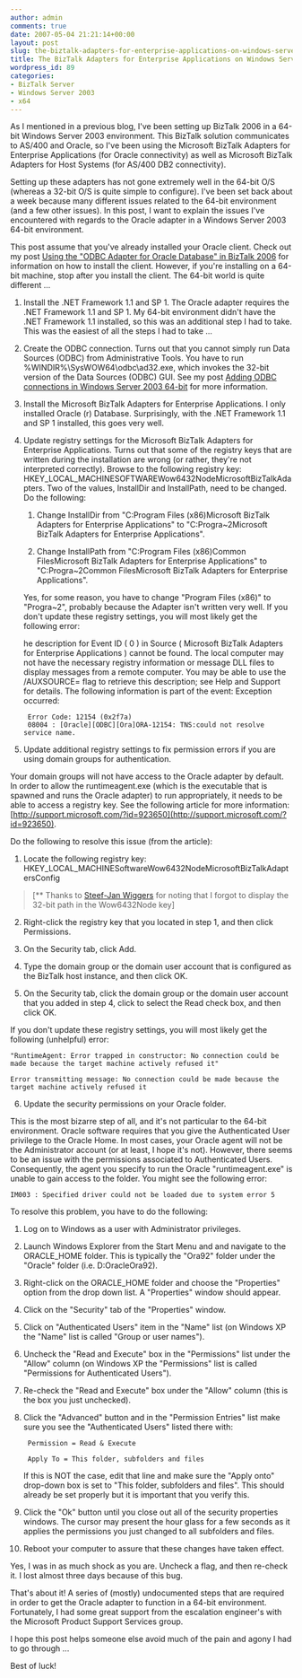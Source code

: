 ```yaml
---
author: admin
comments: true
date: 2007-05-04 21:21:14+00:00
layout: post
slug: the-biztalk-adapters-for-enterprise-applications-on-windows-server-2003-64-bit
title: The BizTalk Adapters for Enterprise Applications on Windows Server 2003 64-bit
wordpress_id: 89
categories:
- BizTalk Server
- Windows Server 2003
- x64
---
```


As I mentioned in a previous blog, I've been setting up BizTalk 2006 in a 64-bit Windows Server 2003 environment. This BizTalk solution communicates to AS/400 and Oracle, so I've been using the Microsoft BizTalk Adapters for Enterprise Applications (for Oracle connectivity) as well as Microsoft BizTalk Adapters for Host Systems (for AS/400 DB2 connectivity).

Setting up these adapters has not gone extremely well in the 64-bit O/S (whereas a 32-bit O/S is quite simple to configure). I've been set back about a week because many different issues related to the 64-bit environment (and a few other issues). In this post, I want to explain the issues I've encountered with regards to the Oracle adapter in a Windows Server 2003 64-bit environment.

This post assume that you've already installed your Oracle client. Check out my post [Using the "ODBC Adapter for Oracle Database" in BizTalk 2006](http://www.wadewegner.com/PermaLink,guid,c99bc4ea-984d-418c-aff7-9462f994f0a9.aspx) for information on how to install the client. However, if you're installing on a 64-bit machine, stop after you install the client. The 64-bit world is quite different ...

1. Install the .NET Framework 1.1 and SP 1. The Oracle adapter requires the .NET Framework 1.1 and SP 1. My 64-bit environment didn't have the .NET Framework 1.1 installed, so this was an additional step I had to take. This was the easiest of all the steps I had to take ...

2. Create the ODBC connection. Turns out that you cannot simply run Data Sources (ODBC) from Administrative Tools. You have to run %WINDIR%\SysWOW64\odbc\ad32.exe, which invokes the 32-bit version of the Data Sources (ODBC) GUI. See my post [Adding ODBC connections in Windows Server 2003 64-bit](http://wadewegner.com/2007/05/adding-odbc-connections-in-windows-server-2003-64-bit/) for more information.

3. Install the Microsoft BizTalk Adapters for Enterprise Applications. I only installed Oracle (r) Database. Surprisingly, with the .NET Framework 1.1 and SP 1 installed, this goes very well.

4. Update registry settings for the Microsoft BizTalk Adapters for Enterprise Applications. Turns out that some of the registry keys that are written during the installation are wrong (or rather, they're not interpreted correctly). Browse to the following registry key: HKEY_LOCAL_MACHINESOFTWAREWow6432NodeMicrosoftBizTalkAdapters. Two of the values, InstallDir and InstallPath, need to be changed. Do the following:

	1. Change InstallDir from "C:Program Files (x86)Microsoft BizTalk Adapters for Enterprise Applications" to "C:Progra~2Microsoft BizTalk Adapters for Enterprise Applications".

	2. Change InstallPath from "C:Program Files (x86)Common FilesMicrosoft BizTalk Adapters for Enterprise Applications" to "C:Progra~2Common FilesMicrosoft BizTalk Adapters for Enterprise Applications".

	Yes, for some reason, you have to change "Program Files (x86)" to "Progra~2", probably because the Adapter isn't written very well. If you don't update these registry settings, you will most likely get the following error:

	he description for Event ID ( 0 ) in Source ( Microsoft BizTalk Adapters for Enterprise Applications ) cannot be found. The local computer may not have the necessary registry information or message DLL files to display messages from a remote computer. You may be able to use the /AUXSOURCE= flag to retrieve this description; see Help and Support for details. The following information is part of the event: Exception occurred:  

		Error Code: 12154 (0x2f7a)  
		08004 : [Oracle][ODBC][Ora]ORA-12154: TNS:could not resolve service name.

5. Update additional registry settings to fix permission errors if you are using domain groups for authentication.

Your domain groups will not have access to the Oracle adapter by default. In order to allow the runtimeagent.exe (which is the executable that is spawned and runs the Oracle adapter) to run appropriately, it needs to be able to access a registry key. See the following article for more information: [http://support.microsoft.com/?id=923650](http://support.microsoft.com/?id=923650).

Do the following to resolve this issue (from the article):

1. Locate the following registry key: HKEY_LOCAL_MACHINESoftwareWow6432NodeMicrosoftBizTalkAdaptersConfig

> [** Thanks to [Steef-Jan Wiggers](http://www.soa-thoughts.blogspot.com/) for noting that I forgot to display the 32-bit path in the Wow6432Node key]

2. Right-click the registry key that you located in step 1, and then click Permissions. 

3. On the Security tab, click Add. 

4. Type the domain group or the domain user account that is configured as the BizTalk host instance, and then click OK. 

5. On the Security tab, click the domain group or the domain user account that you added in step 4, click to select the Read check box, and then click OK. 

If you don't update these registry settings, you will most likely get the following (unhelpful) error:

	"RuntimeAgent: Error trapped in constructor: No connection could be made because the target machine actively refused it"

	Error transmitting message: No connection could be made because the target machine actively refused it

6. Update the security permissions on your Oracle folder.

This is the most bizarre step of all, and it's not particular to the 64-bit environment. Oracle software requires that you give the Authenticated User privilege to the Oracle Home. In most cases, your Oracle agent will not be the Administrator account (or at least, I hope it's not). However, there seems to be an issue with the permissions associated to Authenticated Users. Consequently, the agent you specify to run the Oracle "runtimeagent.exe" is unable to gain access to the folder. You might see the following error:

	IM003 : Specified driver could not be loaded due to system error 5

To resolve this problem, you have to do the following:
 
1. Log on to Windows as a user with Administrator privileges.

2. Launch Windows Explorer from the Start Menu and and navigate to the ORACLE_HOME folder. This is typically the "Ora92" folder under the "Oracle" folder (i.e. D:OracleOra92).

3. Right-click on the ORACLE_HOME folder and choose the "Properties" option from the drop down list. A "Properties" window should appear.

4. Click on the "Security" tab of the "Properties" window.

5. Click on "Authenticated Users" item in the "Name" list (on Windows XP the "Name" list is called "Group or user names").

6. Uncheck the "Read and Execute" box in the "Permissions" list under the "Allow" column (on Windows XP the "Permissions" list is called "Permissions for Authenticated Users").

7. Re-check the "Read and Execute" box under the "Allow" column (this is the box you just unchecked).

8. Click the "Advanced" button and in the "Permission Entries" list make sure you see the "Authenticated Users" listed there with:

		Permission = Read & Execute
 
		Apply To = This folder, subfolders and files
 
	If this is NOT the case, edit that line and make sure the "Apply onto" drop-down box is set to "This folder, subfolders and files". This should already be set properly but it is important that you verify this.

9. Click the "Ok" button until you close out all of the security properties windows. The cursor may present the hour glass for a few seconds as it applies the permissions you just changed to all subfolders and files.

10. Reboot your computer to assure that these changes have taken effect.

Yes, I was in as much shock as you are. Uncheck a flag, and then re-check it. I lost almost three days because of this bug.

That's about it! A series of (mostly) undocumented steps that are required in order to get the Oracle adapter to function in a 64-bit environment. Fortunately, I had some great support from the escalation engineer's with the Microsoft Product Support Services group.

I hope this post helps someone else avoid much of the pain and agony I had to go through ...

Best of luck!